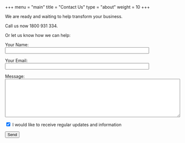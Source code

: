 +++
menu = "main"
title = "Contact Us"
type = "about"
weight = 10
+++

We are ready and waiting to help transform your business.

Call us now 1800 931 334.

Or let us know how we can help:

<form name="contact" method="POST" netlify>
  <p>
    <label>Your Name: <input type="text" required name="name" size="56"/></label>   
  </p>
  <p>
    <label>Your Email: <input type="email" required name="email" size="56"/></label>
  </p>
  <p>
  <div>
    <label>Message: </label>
	</div>
	<div>
	<textarea name="message" rows="8" cols="69"></textarea>
	</div>
  </p>
  <p>
  <label><input type="checkbox" name="mailinglist" value="mailme" checked=true> I would like to receive regular updates and information</label>
  </p>
  <p>
    <button type="submit">Send</button>
  </p>
</form>